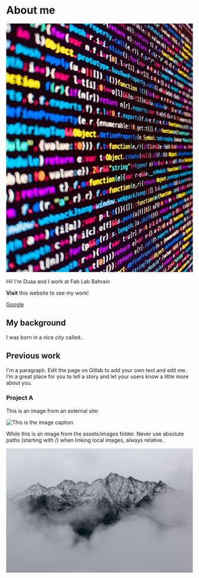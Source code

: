 # About me

![](../images/week01/IMG_1961.JPG)

Hi!
I'm Duaa and I work at Fab Lab Bahrain

**Visit** this website to see my work!

[Google](http://google.com/)

## My background

I was born in a nice city called..

## Previous work

I'm a paragraph. Edit the page on Gitlab to add your own text and edit me. I’m a great place for you to tell a story and let your users know a little more about you.​

### Project A

This is an image from an external site:

![This is the image caption](https://images.unsplash.com/photo-1512436991641-6745cdb1723f?ixlib=rb-0.3.5&ixid=eyJhcHBfaWQiOjEyMDd9&s=ad25f4eb5444edddb0c5fb252a7f1dce&auto=format&fit=crop&w=900&q=80)

While this is an image from the assets/images folder. Never use absolute paths (starting with /) when linking local images, always relative.

![This is another caption](../images/sample-photo.jpg)

